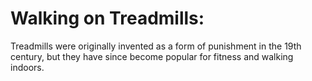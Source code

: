 # Walking on Treadmills:

Treadmills were originally invented as a form of punishment in the 19th century, but they have since become popular for fitness and walking indoors.
